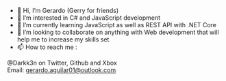 - 👋 Hi, I’m Gerardo (Gerry for friends)
- 👀 I’m interested in C# and JavaScript development
- 🌱 I’m currently learning JavaScript as well as REST API with .NET Core
- 💞️ I’m looking to collaborate on anything with Web development that will help me to increase my skills set
- 📫 How to reach me :

@Darkk3n on Twitter, Github and Xbox
<br>Email: gerardo.aguilar01@outlook.com

<!---
Darkk3n/Darkk3n is a ✨ special ✨ repository because its `README.md` (this file) appears on your GitHub profile.
You can click the Preview link to take a look at your changes.
--->
